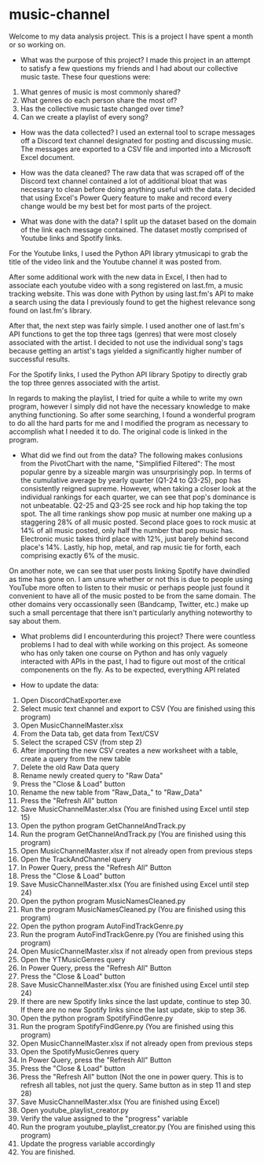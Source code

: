 # music-channel
Welcome to my data analysis project. This is a project I have spent a month or so working on. 

- What was the purpose of this project?
I made this project in an attempt to satisfy a few questions my friends and I had about our collective music taste. These four questions were:
1. What genres of music is most commonly shared?
2. What genres do each person share the most of?
3. Has the collective music taste changed over time?
4. Can we create a playlist of every song?

- How was the data collected?
I used an external tool to scrape messages off a Discord text channel designated for posting and discussing music. The messages are exported to a CSV file and imported into a Microsoft Excel document.

- How was the data cleaned?
The raw data that was scraped off of the Discord text channel contained a lot of additional bloat that was necessary to clean before doing anything useful with the data. I decided that using Excel's Power Query feature to make and record every change would be my best bet for most parts of the project.

- What was done with the data?
I split up the dataset based on the domain of the link each message contained. The dataset mostly comprised of Youtube links and Spotify links.

For the Youtube links, I used the Python API library ytmusicapi to grab the title of the video link and the Youtube channel it was posted from.

After some additional work with the new data in Excel, I then had to associate each youtube video with a song registered on last.fm, a music tracking website. This was done with Python by using last.fm's API to make a search using the data I previously found to get the highest relevance song found on last.fm's library.

After that, the next step was fairly simple. I used another one of last.fm's API functions to get the top three tags (genres) that were most closely associated with the artist. I decided to not use the individual song's tags because getting an artist's tags yielded a significantly higher number of successful results.

For the Spotify links, I used the Python API library Spotipy to directly grab the top three genres associated with the artist.

In regards to making the playlist, I tried for quite a while to write my own program, however I simply did not have the necessary knowledge to make anything functioning. So after some searching, I found a wonderful program to do all the hard parts for me and I modified the program as necessary to accomplish what I needed it to do. The original code is linked in the program.

- What did we find out from the data?
The following makes conlusions from the PivotChart with the name, "Simplified Filtered": The most popular genre by a sizeable margin was unsurprisingly pop. In terms of the cumulative average by yearly quarter (Q1-24 to Q3-25), pop has consistently reigned supreme. However, when taking a closer look at the individual rankings for each quarter, we can see that pop's dominance is not unbeatable. Q2-25 and Q3-25 see rock and hip hop taking the top spot. The all time rankings show pop music at number one making up a staggering 28% of all music posted. Second place goes to rock music at 14% of all music posted, only half the number that pop music has. Electronic music takes third place with 12%, just barely behind second place's 14%. Lastly, hip hop, metal, and rap music tie for forth, each comprising exactly 6% of the music.

On another note, we can see that user posts linking Spotify have dwindled as time has gone on. I am unsure whether or not this is due to people using YouTube more often to listen to their music or perhaps people just found it convenient to have all of the music posted to be from the same domain. The other domains very occassionally seen (Bandcamp, Twitter, etc.) make up such a small percentage that there isn't particularly anything noteworthy to say about them.

- What problems did I encounterduring this project?
There were countless problems I had to deal with while working on this project. As someone who has only taken one course on Python and has only vaguely interacted with APIs in the past, I had to figure out most of the critical componenents on the fly. As to be expected, everything API related 

- How to update the data:
1. Open DiscordChatExporter.exe
2. Select music text channel and export to CSV (You are finished using this program)
3. Open MusicChannelMaster.xlsx
4. From the Data tab, get data from Text/CSV
5. Select the scraped CSV (from step 2)
6. After importing the new CSV creates a new worksheet with a table, create a query from the new table
7. Delete the old Raw Data query
8. Rename newly created query to "Raw Data"
9. Press the "Close & Load" button
10. Rename the new table from "Raw_Data_" to "Raw_Data"
11. Press the "Refresh All" button
12. Save MusicChannelMaster.xlsx (You are finished using Excel until step 15)
13. Open the python program GetChannelAndTrack.py
14. Run the program GetChannelAndTrack.py (You are finished using this program)
15. Open MusicChannelMaster.xlsx if not already open from previous steps
16. Open the TrackAndChannel query
17. In Power Query, press the "Refresh All" Button
18. Press the "Close & Load" button
19. Save MusicChannelMaster.xlsx (You are finished using Excel until step 24)
20. Open the python program MusicNamesCleaned.py
21. Run the program MusicNamesCleaned.py (You are finished using this program)
22. Open the python program AutoFindTrackGenre.py
23. Run the program AutoFindTrackGenre.py (You are finished using this program)
24. Open MusicChannelMaster.xlsx if not already open from previous steps
25. Open the YTMusicGenres query
26. In Power Query, press the "Refresh All" Button
27. Press the "Close & Load" button
28. Save MusicChannelMaster.xlsx (You are finished using Excel until step 24)
29. If there are new Spotify links since the last update, continue to step 30. If there are no new Spotify links since the last update, skip to step 36. 
30. Open the python program SpotifyFindGenre.py
31. Run the program SpotifyFindGenre.py (You are finished using this program)
32. Open MusicChannelMaster.xlsx if not already open from previous steps
33. Open the SpotifyMusicGenres query
34. In Power Query, press the "Refresh All" Button
35. Press the "Close & Load" button
36. Press the "Refresh All" button (Not the one in power query. This is to refresh all tables, not just the query. Same button as in step 11 and step 28)
37. Save MusicChannelMaster.xlsx (You are finished using Excel)
38. Open youtube_playlist_creator.py
39. Verify the value assigned to the "progress" variable
40. Run the program youtube_playlist_creator.py (You are finished using this program)
41. Update the progress variable accordingly
42. You are finished.
